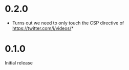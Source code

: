 # 0.2.0

- Turns out we need to only touch the CSP directive of https://twitter.com/i/videos/*

# 0.1.0

Initial release